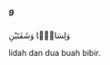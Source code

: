 ##### 9

<span class="ayah">وَلِسَانًۭا وَشَفَتَيْنِ</span>

<span class="ayah_translation">lidah dan dua buah bibir.</span>
